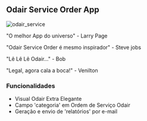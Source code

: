 ## Odair Service Order App

![odair_service](http://i.imgur.com/EcwWVE7.png)


"O melhor App do universo" - Larry Page

"Odair Service Order é mesmo inspirador" - Steve jobs

"Lê Lê Lê Odair..." - Bob

"Legal, agora cala a boca!" - Venilton


### Funcionalidades

* Visual Odair Extra Elegante  
* Campo 'categoria' em Ordem de Serviço Odair
* Geração e envio de 'relatórios' por e-mail
